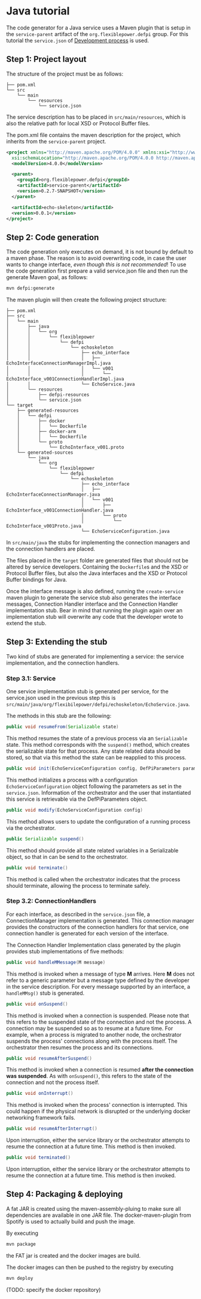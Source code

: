 # Java tutorial

The code generator for a Java service uses a Maven plugin that is setup in the `service-parent` artifact of the `org.flexiblepower.defpi` group. For this tutorial the `service.json` of [Development process](development-process.md) is used. 

## Step 1: Project layout

The structure of the project must be as follows:

```
├── pom.xml
└── src
    └── main
        └── resources
            └── service.json
```

The service description has to be placed in `src/main/resources`, which is also the relative path for local XSD or Protocol Buffer files.

The pom.xml file contains the maven description for the project, which inherits from the `service-parent` project.

```xml
<project xmlns="http://maven.apache.org/POM/4.0.0" xmlns:xsi="http://www.w3.org/2001/XMLSchema-instance"
  xsi:schemaLocation="http://maven.apache.org/POM/4.0.0 http://maven.apache.org/xsd/maven-4.0.0.xsd">
  <modelVersion>4.0.0</modelVersion>

  <parent>
    <groupId>org.flexiblepower.defpi</groupId>
    <artifactId>service-parent</artifactId>
    <version>0.2.7-SNAPSHOT</version>
  </parent>

  <artifactId>echo-skeleton</artifactId>
  <version>0.0.1</version>
</project>
```

## Step 2: Code generation

The code generation only executes on demand, it is not bound by default to a maven phase. The reason is to avoid overwriting code, in case the user wants to change interface, _even though this is not recommended_! To use the code generation first prepare a valid service.json file and then run the generate Maven goal, as follows:

```bash
mvn defpi:generate
```

The maven plugin will then create the following project structure:

```
├── pom.xml
├── src
│   └── main
│       ├── java
│       │   └── org
│       │       └── flexiblepower
│       │           └── defpi
│       │               └── echoskeleton
│       │                   ├── echo_interface
│       │                   │   ├── EchoInterfaceConnectionManagerImpl.java
│       │                   │   └── v001
│       │                   │       └── EchoInterface_v001ConnectionHandlerImpl.java
│       │                   └── EchoService.java
│       └── resources
│           ├── defpi-resources
│           └── service.json
└── target
    ├── generated-resources
    │   └── defpi
    │       ├── docker
    │       │   └── Dockerfile
    │       ├── docker-arm
    │       │   └── Dockerfile
    │       └── proto
    │           └── EchoInterface_v001.proto
    └── generated-sources
        └── java
            └── org
                └── flexiblepower
                    └── defpi
                        └── echoskeleton
                            ├── echo_interface
                            │   ├── EchoInterfaceConnectionManager.java
                            │   └── v001
                            │       ├── EchoInterface_v001ConnectionHandler.java
                            │       └── proto
                            │           └── EchoInterface_v001Proto.java
                            └── EchoServiceConfiguration.java

```

In `src/main/java` the stubs for implementing the connection managers and the connection handlers are placed. 

The files placed in the `target` folder are generated files that should not be altered by service developers. Containing the `Dockerfile`s and the XSD or Protocol Buffer files, but also the Java interfaces and the XSD or Protocol Buffer bindings for Java.

Once the interface message is also defined, running the `create-service` maven plugin to generate the service stub also generates the interface messages, Connection Handler interface and the Connection Handler implementation stub. Bear in mind that running the plugin again over an implementation stub will overwrite any code that the developer wrote to extend the stub.

## Step 3: Extending the stub

Two kind of stubs are generated for implementing a service: the service implementation, and the connection handlers.

### Step 3.1: Service

One service implementation stub is generated per service, for the service.json used in the previous step this is `src/main/java/org/flexibilepower/defpi/echoskeleton/EchoService.java`.

The methods in this stub are the following:

```java
public void resumeFrom(Serializable state)
```
This method resumes the state of a previous process via an `Serializable` state. This method corresponds with the `suspend()` method, which creates the serializable state for that process. Any state related data should be stored, so that via this method the state can be reapplied to this process.

```java
public void init(EchoServiceConfiguration config, DefPiParameters parameters)
```
This method initializes a process with a configuration `EchoServiceConfiguration` object following the parameters as set in the `service.json`. Information of the orchestrator and the user that instantiated this service is retrievable via the DefPiParameters object. 


```java
public void modify(EchoServiceConfiguration config)
```
This method allows users to update the configuration of a running process via the orchestrator.

```java
public Serializable suspend()
```
This method should provide all state related variables in a Serializable object, so that in can be send to the orchestrator.

```java
public void terminate()
```
This method is called when the orchestrator indicates that the process should terminate, allowing the process to terminate safely.

### Step 3.2: ConnectionHandlers

For each interface, as described in the `service.json` file, a ConnectionManager implementation is generated. This connection manager provides the constructors of the connection handlers for that service, one connection handler is generated for each version of the interface.

The Connection Handler Implementation class generated by the plugin provides stub implementations of five methods:

```java
public void handleMMessage(M message)
```
This method is invoked when a message of type **M** arrives. Here **M** does not refer to a generic parameter but a message type defined by the developer in the service description. For every message supported by an interface, a `handleMMsg()` stub is generated.

```java
public void onSuspend()
```
This method is invoked when a connection is suspended. Please note that this refers to the suspended state of the connection and not the process. A connection may be suspended so as to resume at a future time. For example, when a process is migrated to another node, the orchestrator suspends the process' connections along with the process itself. The orchestrator then resumes the process and its connections.

```java
public void resumeAfterSuspend()
```
This method is invoked when a connection is resumed **after the connection was suspended**. As with `onSuspend()`, this refers to the state of the connection and not the process itself.

```java
public void onInterrupt()
```

This method is invoked when the process' connection is interrupted. This could happen if the physical network is disrupted or the underlying docker networking framework fails.


```java
public void resumeAfterInterrupt()
```
Upon interruption, either the service library or the orchestrator attempts to resume the connection at a future time. This method is then invoked.

```java
public void terminated()
```
Upon interruption, either the service library or the orchestrator attempts to resume the connection at a future time. This method is then invoked.

## Step 4: Packaging & deploying

A fat JAR is created using the maven-assembly-pluing to make sure all dependencies are available in one JAR file. The docker-maven-plugin from Spotify is used to actually build and push the image. 

By executing 
```bash
mvn package
```

the FAT jar is created and the docker images are build.

The docker images can then be pushed to the registry by executing
```bash
mvn deploy
```

\(TODO: specify the docker repository\)